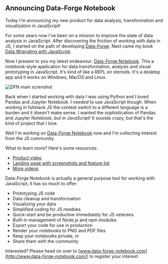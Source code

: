 ## Announcing Data-Forge Notebook


Today I'm announcing my new product for data analysis, transformation and visualization in JavaScript!

For some years now I've been on a mission to improve the state of data analysis in JavaScript. After discovering the friction of working with data in JS, I started on the path of developing [Data-Forge](http://www.data-forge-js.com/). Next came my book [Data Wrangling with JavaScript](http://bit.ly/2t2cJu2).

Now I present to you my latest endeavour: [Data-Forge Notebook](http://www.data-forge-notebook.com/). This a notebook-style application for data transformation, analysis and visual prototyping in JavaScript. It's kind of like a REPL on steroids. It's a desktop app and it works on Windows, MacOS and Linux.

![DFN main screnshot](https://cdn.hashnode.com/res/hashnode/image-dev/upload/v1623828227405/S-Ggktyxh.png)

Back when I started working with data I was using Python and I loved Pandas and Jupyter Notebook. I *needed* to use JavaScript though. When working in fullstack JS the context switch to a different language is a burden and it doesn't make sense. I wanted the sophistication of Pandas and Jupyter Notebook, *but in JavaScript!* It sounds crazy, but that's the kind of project that I love.

Well I'm working on [Data-Forge Notebook](http://www.data-forge-notebook.com/) now and I'm collecting interest from the JS community.

What to learn more? Here's some resources:

- <a href="https://www.youtube.com/watch?v=nRRl-97qVQw" target="_blank">Product video</a>
- <a href="http://www.data-forge-notebook.com/" target="_blank">Landing page with screenshots and feature list</a>
- <a href="https://www.youtube.com/channel/UCOxw0jy384_wFRwspgq7qMQ" target="_blank">More videos</a>

Data-Forge Notebook is actually a general purpose tool for working with JavaScript, it has so much to offer:

- Prototyping JS code
- Data cleanup and transformation
- Visualizing your data
- Simplified coding for JS newbies
- Quick-start and be productive immediately for JS veterans
- Built-in management of Node.js and npm modules
- Export your code for use in production
- Render your notebooks to PNG and PDF files
- Keep your notebooks private, or
- Share them with the community


Interested? Please head on over to [www.data-forge-notebook.com](http://www.data-forge-notebook.com/) to register your interest.